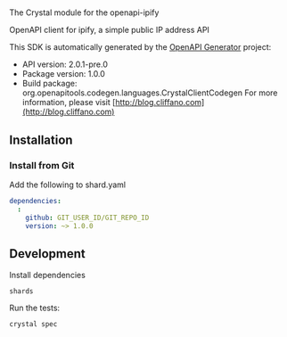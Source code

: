 # 

The Crystal module for the openapi-ipify

OpenAPI client for ipify, a simple public IP address API

This SDK is automatically generated by the [OpenAPI Generator](https://openapi-generator.tech) project:

- API version: 2.0.1-pre.0
- Package version: 1.0.0
- Build package: org.openapitools.codegen.languages.CrystalClientCodegen
For more information, please visit [http://blog.cliffano.com](http://blog.cliffano.com)

## Installation

### Install from Git

Add the following to shard.yaml

```yaml
dependencies:
  :
    github: GIT_USER_ID/GIT_REPO_ID
    version: ~> 1.0.0
```

## Development

Install dependencies

```shell
shards
```

Run the tests:

```shell
crystal spec
```
